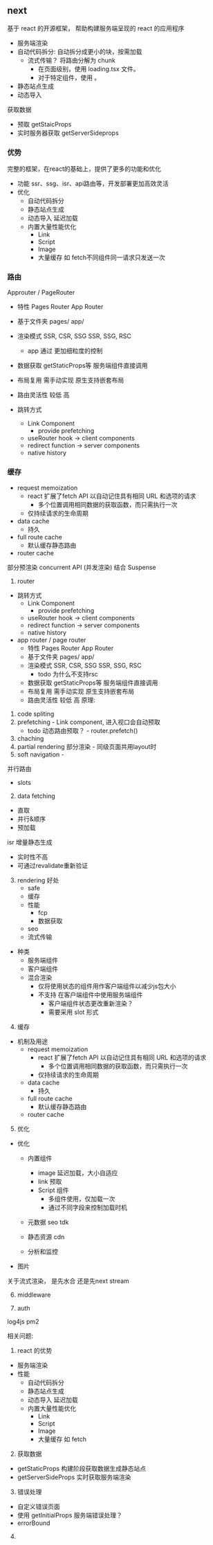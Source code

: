

## next


基于 react 的开源框架， 帮助构建服务端呈现的 react 的应用程序 

- 服务端渲染
- 自动代码拆分: 自动拆分成更小的块，按需加载
  - 流式传输？ 将路由分解为 chunk 
    - 在页面级别，使用 loading.tsx 文件。
    - 对于特定组件，使用 <Suspense>。
- 静态站点生成
- 动态导入

获取数据
- 预取 getStaicProps
- 实时服务器获取 getServerSideprops


### 优势

完整的框架，在react的基础上，提供了更多的功能和优化
  - 功能 ssr、ssg、isr、api路由等，开发部署更加高效灵活
  - 优化
    - 自动代码拆分
    - 静态站点生成
    - 动态导入 延迟加载
    - 内置大量性能优化
      - Link
      - Script
      - Image
      - 大量缓存 如 fetch不同组件同一请求只发送一次

### 路由

Approuter / PageRouter
  - 特性	Pages Router	App Router
  - 基于文件夹	pages/	app/
  - 渲染模式	SSR, CSR, SSG	SSR, SSG, RSC
    - app 通过 更加细粒度的控制 
  - 数据获取	getStaticProps等	服务端组件直接调用
  - 布局复用	需手动实现	原生支持嵌套布局
  - 路由灵活性	较低	高

- 跳转方式  
  - Link Component 
    - provide prefetching 
  - useRouter hook -> client components
  - redirect function -> server components
  - native history


### 缓存

  - request memoization 
    - react 扩展了fetch API 以自动记住具有相同 URL 和选项的请求
      - 多个位置调用相同数据的获取函数，而只需执行一次
    - 仅持续请求的生命周期
  - data cache
    - 持久
  - full route cache
    - 默认缓存静态路由
  - router cache



部分预渲染
  concurrent API (并发渲染) 结合 Suspense



1. router
  - 跳转方式  
    - Link Component 
      - provide prefetching 
    - useRouter hook -> client components
    - redirect function -> server components
    - native history
  - app router / page router
    - 特性	Pages Router	App Router
    - 基于文件夹	pages/	app/
    - 渲染模式	SSR, CSR, SSG	SSR, SSG, RSC
      - todo 为什么不支持rsc
    - 数据获取	getStaticProps等	服务端组件直接调用
    - 布局复用	需手动实现	原生支持嵌套布局
    - 路由灵活性	较低	高
原理:
  1. code spliting
  2. prefetching
    - Link component, 进入视口会自动预取
      - todo 动态路由预取？
    - router.prefetch()
  3. chaching
  4. partial rendering 部分渲染
    - 同级页面共用layout时
  5. soft navigation
    - 

并行路由
  - slots


2. data fetching
  - 直取
  - 并行&顺序
  - 预加载

isr 增量静态生成
  - 实时性不高
  - 可通过revalidate重新验证

3. rendering
  好处
    - safe
    - 缓存
    - 性能
      - fcp
      - 数据获取
    - seo
    - 流式传输
  - 种类
    - 服务端组件
    - 客户端组件
    - 混合渲染
      - 仅将使用状态的组件用作客户端组件以减少js包大小
      - 不支持 在客户端组件中使用服务端组件
        - 客户端组件状态更改重新渲染？
        - 需要采用 slot 形式 




4. 缓存
  - 机制及用途
    - request memoization 
      - react 扩展了fetch API 以自动记住具有相同 URL 和选项的请求
        - 多个位置调用相同数据的获取函数，而只需执行一次
      - 仅持续请求的生命周期
    - data cache
      - 持久
    - full route cache
      - 默认缓存静态路由
    - router cache

5. 优化
  - 优化
    - 内置组件
      - image 延迟加载，大小自适应
      - link 预取
      - Script 组件 
        - 多组件使用，仅加载一次
        - 通过不同字段来控制加载时机

    - 元数据 seo tdk
    - 静态资源 cdn
    - 分析和监控
  - 图片


关于流式渲染， 是先水合 还是先next stream

6. middleware

7. auth



log4js
pm2 

相关问题:
1. react 的优势
  - 服务端渲染
  - 性能
    - 自动代码拆分
    - 静态站点生成
    - 动态导入 延迟加载
    - 内置大量性能优化
      - Link
      - Script
      - Image
      - 大量缓存 如 fetch
2. 获取数据
  - getStaticProps 构建阶段获取数据生成静态站点
  - getServerSideProps 实时获取服务端渲染
3. 错误处理
  - 自定义错误页面
  - 使用 getInitialProps 服务端错误处理？
  - errorBound
4. 